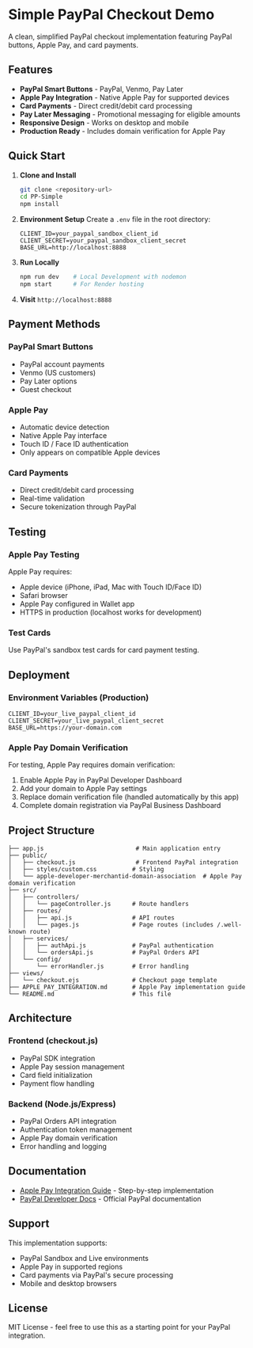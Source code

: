 # Simple PayPal Checkout Demo

A clean, simplified PayPal checkout implementation featuring PayPal buttons, Apple Pay, and card payments.

## Features

- **PayPal Smart Buttons** - PayPal, Venmo, Pay Later
- **Apple Pay Integration** - Native Apple Pay for supported devices
- **Card Payments** - Direct credit/debit card processing
- **Pay Later Messaging** - Promotional messaging for eligible amounts
- **Responsive Design** - Works on desktop and mobile
- **Production Ready** - Includes domain verification for Apple Pay

## Quick Start

1. **Clone and Install**

   ```bash
   git clone <repository-url>
   cd PP-Simple
   npm install
   ```

2. **Environment Setup**
   Create a `.env` file in the root directory:

   ```properties
   CLIENT_ID=your_paypal_sandbox_client_id
   CLIENT_SECRET=your_paypal_sandbox_client_secret
   BASE_URL=http://localhost:8888
   ```

3. **Run Locally**

   ```bash
   npm run dev    # Local Development with nodemon
   npm start      # For Render hosting
   ```

4. **Visit** `http://localhost:8888`

## Payment Methods

### PayPal Smart Buttons

- PayPal account payments
- Venmo (US customers)
- Pay Later options
- Guest checkout

### Apple Pay

- Automatic device detection
- Native Apple Pay interface
- Touch ID / Face ID authentication
- Only appears on compatible Apple devices

### Card Payments

- Direct credit/debit card processing
- Real-time validation
- Secure tokenization through PayPal

## Testing

### Apple Pay Testing

Apple Pay requires:

- Apple device (iPhone, iPad, Mac with Touch ID/Face ID)
- Safari browser
- Apple Pay configured in Wallet app
- HTTPS in production (localhost works for development)

### Test Cards

Use PayPal's sandbox test cards for card payment testing.

## Deployment

### Environment Variables (Production)

```properties
CLIENT_ID=your_live_paypal_client_id
CLIENT_SECRET=your_live_paypal_client_secret
BASE_URL=https://your-domain.com
```

### Apple Pay Domain Verification

For testing, Apple Pay requires domain verification:

1. Enable Apple Pay in PayPal Developer Dashboard
2. Add your domain to Apple Pay settings
3. Replace domain verification file (handled automatically by this app)
4. Complete domain registration via PayPal Business Dashboard

## Project Structure

```
├── app.js                          # Main application entry
├── public/
│   ├── checkout.js                 # Frontend PayPal integration
│   ├── styles/custom.css          # Styling
│   └── apple-developer-merchantid-domain-association  # Apple Pay domain verification
├── src/
│   ├── controllers/
│   │   └── pageController.js      # Route handlers
│   ├── routes/
│   │   ├── api.js                 # API routes
│   │   └── pages.js               # Page routes (includes /.well-known route)
│   ├── services/
│   │   ├── authApi.js             # PayPal authentication
│   │   └── ordersApi.js           # PayPal Orders API
│   └── config/
│       └── errorHandler.js        # Error handling
├── views/
│   └── checkout.ejs               # Checkout page template
├── APPLE_PAY_INTEGRATION.md       # Apple Pay implementation guide
└── README.md                      # This file
```

## Architecture

### Frontend (checkout.js)

- PayPal SDK integration
- Apple Pay session management
- Card field initialization
- Payment flow handling

### Backend (Node.js/Express)

- PayPal Orders API integration
- Authentication token management
- Apple Pay domain verification
- Error handling and logging

## Documentation

- [Apple Pay Integration Guide](./APPLE_PAY_INTEGRATION.md) - Step-by-step implementation
- [PayPal Developer Docs](https://developer.paypal.com/) - Official PayPal documentation

## Support

This implementation supports:

- PayPal Sandbox and Live environments
- Apple Pay in supported regions
- Card payments via PayPal's secure processing
- Mobile and desktop browsers

## License

MIT License - feel free to use this as a starting point for your PayPal integration.
